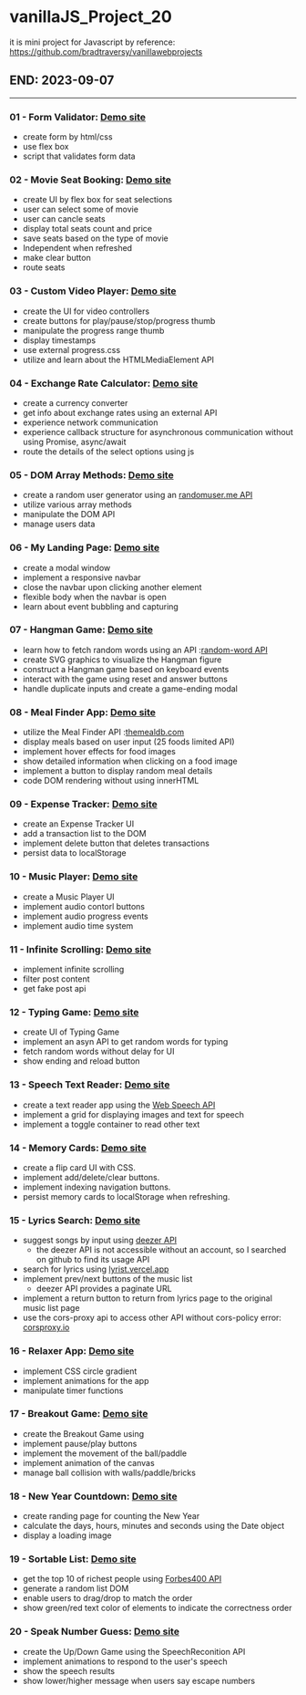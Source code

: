 # vanillaJS_Project_20

it is mini project for Javascript
by reference: https://github.com/bradtraversy/vanillawebprojects

## END: 2023-09-07

---

### 01 - Form Validator: [Demo site](https://malbong.github.io/vanillaJS_Project_20/01_FormValidator/index.html)

- create form by html/css
- use flex box
- script that validates form data

### 02 - Movie Seat Booking: [Demo site](https://malbong.github.io/vanillaJS_Project_20/02_MovieSeatBooking/index.html)

- create UI by flex box for seat selections
- user can select some of movie
- user can cancle seats
- display total seats count and price
- save seats based on the type of movie
- Independent when refreshed
- make clear button
- route seats

### 03 - Custom Video Player: [Demo site](https://malbong.github.io/vanillaJS_Project_20/03_CustomVideoPlayer/index.html)

- create the UI for video controllers
- create buttons for play/pause/stop/progress thumb
- manipulate the progress range thumb
- display timestamps
- use external progress.css
- utilize and learn about the HTMLMediaElement API

### 04 - Exchange Rate Calculator: [Demo site](https://malbong.github.io/vanillaJS_Project_20/04_ExchangeRateCalculator/index.html)

- create a currency converter
- get info about exchange rates using an external API
- experience network communication
- experience callback structure for asynchronous communication without using Promise, async/await
- route the details of the select options using js

### 05 - DOM Array Methods: [Demo site](https://malbong.github.io/vanillaJS_Project_20/05_DOMArrayMethods/index.html)

- create a random user generator using an [randomuser.me API](https://randomuser.me/)
- utilize various array methods
- manipulate the DOM API
- manage users data

### 06 - My Landing Page: [Demo site](https://malbong.github.io/vanillaJS_Project_20/06_MyLandingPage/index.html)

- create a modal window
- implement a responsive navbar
- close the navbar upon clicking another element
- flexible body when the navbar is open
- learn about event bubbling and capturing

### 07 - Hangman Game: [Demo site](https://malbong.github.io/vanillaJS_Project_20/07_HangmanGame/index.html)

- learn how to fetch random words using an API :[random-word API](https://random-word-api.herokuapp.com/home)
- create SVG graphics to visualize the Hangman figure
- construct a Hangman game based on keyboard events
- interact with the game using reset and answer buttons
- handle duplicate inputs and create a game-ending modal

### 08 - Meal Finder App: [Demo site](https://malbong.github.io/vanillaJS_Project_20/08_MealFinderApp/index.html)

- utilize the Meal Finder API :[themealdb.com](https://www.themealdb.com/api.php)
- display meals based on user input (25 foods limited API)
- implement hover effects for food images
- show detailed information when clicking on a food image
- implement a button to display random meal details
- code DOM rendering without using innerHTML

### 09 - Expense Tracker: [Demo site](https://malbong.github.io/vanillaJS_Project_20/09_ExpenseTracker/index.html)

- create an Expense Tracker UI
- add a transaction list to the DOM
- implement delete button that deletes transactions
- persist data to localStorage

### 10 - Music Player: [Demo site](https://malbong.github.io/vanillaJS_Project_20/10_MusicPlayer/index.html)

- create a Music Player UI
- implement audio contorl buttons
- implement audio progress events
- implement audio time system

### 11 - Infinite Scrolling: [Demo site](https://malbong.github.io/vanillaJS_Project_20/11_InfiniteScrolling/index.html)

- implement infinite scrolling
- filter post content
- get fake post api

### 12 - Typing Game: [Demo site](https://malbong.github.io/vanillaJS_Project_20/12_TypingGame/index.html)

- create UI of Typing Game
- implement an asyn API to get random words for typing
- fetch random words without delay for UI
- show ending and reload button

### 13 - Speech Text Reader: [Demo site](https://malbong.github.io/vanillaJS_Project_20/13_SpeechTextReader/index.html)

- create a text reader app using the [Web Speech API](https://developer.mozilla.org/en-US/docs/Web/API/Web_Speech_API/Using_the_Web_Speech_API)
- implement a grid for displaying images and text for speech
- implement a toggle container to read other text

### 14 - Memory Cards: [Demo site](https://malbong.github.io/vanillaJS_Project_20/14_MemoryCards/index.html)

- create a flip card UI with CSS.
- implement add/delete/clear buttons.
- implement indexing navigation buttons.
- persist memory cards to localStorage when refreshing.

### 15 - Lyrics Search: [Demo site](https://malbong.github.io/vanillaJS_Project_20/15_LyricsSearch/index.html)

- suggest songs by input using [deezer API](https://developers.deezer.com/login?redirect=/api)
  - the deezer API is not accessible without an account, so I searched on github to find its usage API
- search for lyrics using [lyrist.vercel.app](https://lyrist.vercel.app/)
- implement prev/next buttons of the music list
  - deezer API provides a paginate URL
- implement a return button to return from lyrics page to the original music list page
- use the cors-proxy api to access other API without cors-policy error: [corsproxy.io](https://corsproxy.io/)

### 16 - Relaxer App: [Demo site](https://malbong.github.io/vanillaJS_Project_20/16_RelaxerApp/index.html)

- implement CSS circle gradient
- implement animations for the app
- manipulate timer functions

### 17 - Breakout Game: [Demo site](https://malbong.github.io/vanillaJS_Project_20/17_BreakoutGame/index.html)

- create the Breakout Game using <canvas>
- implement pause/play buttons
- implement the movement of the ball/paddle
- implement animation of the canvas
- manage ball collision with walls/paddle/bricks

### 18 - New Year Countdown: [Demo site](https://malbong.github.io/vanillaJS_Project_20/18_NewYearCountdown/index.html)

- create randing page for counting the New Year
- calculate the days, hours, minutes and seconds using the Date object
- display a loading image

### 19 - Sortable List: [Demo site](https://malbong.github.io/vanillaJS_Project_20/19_SortableList/index.html)

- get the top 10 of richest people using [Forbes400 API](https://forbes400.onrender.com/)
- generate a random list DOM
- enable users to drag/drop to match the order
- show green/red text color of elements to indicate the correctness order

### 20 - Speak Number Guess: [Demo site](https://malbong.github.io/vanillaJS_Project_20/20_SpeakNumberGuess/index.html)

- create the Up/Down Game using the SpeechReconition API
- implement animations to respond to the user's speech
- show the speech results
- show lower/higher message when users say escape numbers
